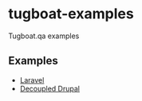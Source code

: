 # tugboat-examples

Tugboat.qa examples

## Examples

* [Laravel](https://github.com/bluehorndigital/tugboat-examples/tree/laravel)
* [Decoupled Drupal](https://github.com/bluehorndigital/tugboat-examples/tree/decoupled_drupal)
